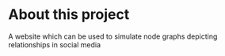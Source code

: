 # About this project

A website which can be used to simulate node graphs depicting relationships in social media
